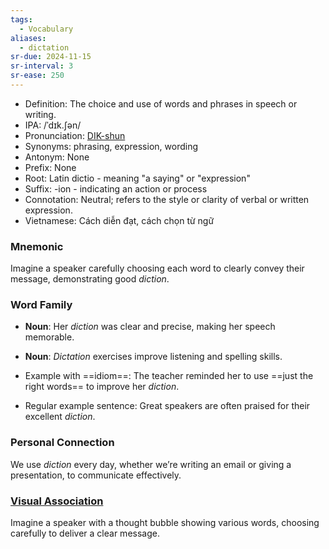 ```yaml
---
tags:
  - Vocabulary
aliases:
  - dictation
sr-due: 2024-11-15
sr-interval: 3
sr-ease: 250
---
```


- Definition: The choice and use of words and phrases in speech or writing.
- IPA: /ˈdɪk.ʃən/
- Pronunciation: [DIK-shun](https://www.google.com/search?q=how+to+pronounce+diction)
- Synonyms: phrasing, expression, wording
- Antonym: None
- Prefix: None
- Root: Latin dictio - meaning "a saying" or "expression"
- Suffix: -ion - indicating an action or process
- Connotation: Neutral; refers to the style or clarity of verbal or written expression.
- Vietnamese: Cách diễn đạt, cách chọn từ ngữ

### Mnemonic

Imagine a speaker carefully choosing each word to clearly convey their message, demonstrating good *diction*.

### Word Family

- **Noun**: Her *diction* was clear and precise, making her speech memorable.
- **Noun**: *Dictation* exercises improve listening and spelling skills.

- Example with ==idiom==: The teacher reminded her to use ==just the right words== to improve her *diction*.
- Regular example sentence: Great speakers are often praised for their excellent *diction*.

### Personal Connection

We use *diction* every day, whether we’re writing an email or giving a presentation, to communicate effectively.

### [Visual Association](https://www.google.com/search?tbm=isch&q=diction)

Imagine a speaker with a thought bubble showing various words, choosing carefully to deliver a clear message.
